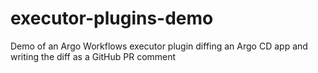 # executor-plugins-demo
Demo of an Argo Workflows executor plugin diffing an Argo CD app and writing the diff as a GitHub PR comment
